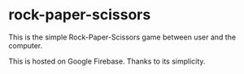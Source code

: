 # rock-paper-scissors
This is the simple Rock-Paper-Scissors game between user and the computer.

This is hosted on Google Firebase. Thanks to its simplicity. 

